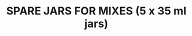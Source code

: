 ---
layout: product
title: "SPARE JARS FOR MIXES (5 x 35 ml jars)"
price: "700" 
desc: "Prazne posude za mešanje"
img_path: "/assets/img/A.MIG-8033.webp"
brand: "AMMO"
available: false
special_offer: false
new: false
soon: false
cat: "070000"
subcat: "070100"
subsubcat: "070105"
sifra: "A.MIG-8033"
popular: false
spec: false
---